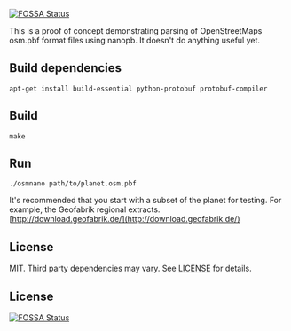 [![FOSSA Status](https://app.fossa.io/api/projects/git%2Bgithub.com%2FJeremyGrosser%2Fosmnano.svg?type=shield)](https://app.fossa.io/projects/git%2Bgithub.com%2FJeremyGrosser%2Fosmnano?ref=badge_shield)

This is a proof of concept demonstrating parsing of OpenStreetMaps osm.pbf
format files using nanopb. It doesn't do anything useful yet.

Build dependencies
---

    apt-get install build-essential python-protobuf protobuf-compiler


Build
---

    make


Run
---

    ./osmnano path/to/planet.osm.pbf

It's recommended that you start with a subset of the planet for testing. For
example, the Geofabrik regional extracts.  
[http://download.geofabrik.de/](http://download.geofabrik.de/)

License
---
MIT. Third party dependencies may vary. See [LICENSE](../master/LICENSE)
for details.



## License
[![FOSSA Status](https://app.fossa.io/api/projects/git%2Bgithub.com%2FJeremyGrosser%2Fosmnano.svg?type=large)](https://app.fossa.io/projects/git%2Bgithub.com%2FJeremyGrosser%2Fosmnano?ref=badge_large)